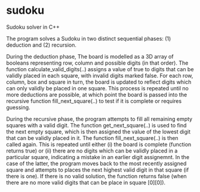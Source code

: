 # sudoku
Sudoku solver in C++

The program solves a Sudoku in two distinct sequential phases: (1)
deduction and (2) recursion.  

During the deduction phase, The board is modelled as a 3D array of
booleans representing row, column and possible digits (in that order).
The function calculate_valid_digits(..) assigns a value of true to
digits that can be validly placed in each square, with invalid digits
marked false. For each row, column, box and square in turn, the board
is updated to reflect digits which can only validly be placed in one
square.  This process is repeated until no more deductions are
possible, at which point the board is passed into the recursive
function fill_next_square(..) to test if it is complete or requires
guessing.

During the recursive phase, the program attempts to fill all remaining
empty squares with a valid digit.  The function get_next_square(..) is
used to find the next empty square, which is then assigned the value
of the lowest digit that can be validly placed in it.  The function
fill_next_square(..) is then called again.  This is repeated until
either (i) the board is complete (function returns true) or (ii) there
are no digits which can be validly placed in a particular square,
indicating a mistake in an earlier digit assignemnt.  In the case of
the latter, the program moves back to the most recently assigned
square and attempts to places the next highest valid digit in that
square (if there is one). If there is no valid solution, the function
returns false (when there are no more valid digits that can be place
in square [0][0]).
